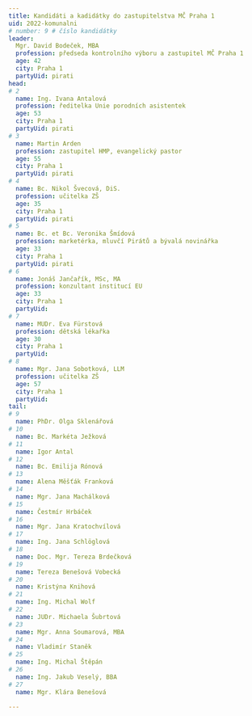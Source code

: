 ```yaml
---
title: Kandidáti a kadidátky do zastupitelstva MČ Praha 1
uid: 2022-komunalni
# number: 9 # číslo kandidátky
leader:
  Mgr. David Bodeček, MBA
  profession: předseda kontrolního výboru a zastupitel MČ Praha 1 
  age: 42
  city: Praha 1
  partyUid: pirati
head: 
# 2
  name: Ing. Ivana Antalová
  profession: ředitelka Unie porodních asistentek
  age: 53
  city: Praha 1
  partyUid: pirati
# 3 
  name: Martin Arden
  profession: zastupitel HMP, evangelický pastor
  age: 55
  city: Praha 1
  partyUid: pirati
# 4 
  name: Bc. Nikol Švecová, DiS.
  profession: učitelka ZŠ
  age: 35
  city: Praha 1
  partyUid: pirati
# 5
  name: Bc. et Bc. Veronika Šmídová
  profession: marketérka, mluvčí Pirátů a bývalá novinářka 
  age: 33
  city: Praha 1
  partyUid: pirati
# 6 
  name: Jonáš Jančařík, MSc, MA
  profession: konzultant institucí EU 
  age: 33
  city: Praha 1
  partyUid: 
# 7 
  name: MUDr. Eva Fürstová
  profession: dětská lékařka
  age: 30
  city: Praha 1
  partyUid: 
# 8
  name: Mgr. Jana Sobotková, LLM
  profession: učitelka ZŠ 
  age: 57
  city: Praha 1
  partyUid: 
tail: 
# 9
  name: PhDr. Olga Sklenářová
# 10
  name: Bc. Markéta Ježková
# 11
  name: Igor Antal
# 12
  name: Bc. Emilija Rónová
# 13
  name: Alena Měšťák Franková
# 14
  name: Mgr. Jana Machálková
# 15
  name: Čestmír Hrbáček
# 16
  name: Mgr. Jana Kratochvílová
# 17
  name: Ing. Jana Schlöglová
# 18
  name: Doc. Mgr. Tereza Brdečková
# 19
  name: Tereza Benešová Vobecká
# 20
  name: Kristýna Knihová
# 21
  name: Ing. Michal Wolf
# 22
  name: JUDr. Michaela Šubrtová
# 23
  name: Mgr. Anna Soumarová, MBA
# 24
  name: Vladimír Staněk
# 25
  name: Ing. Michal Štěpán
# 26
  name: Ing. Jakub Veselý, BBA
# 27
  name: Mgr. Klára Benešová

---
```

